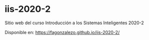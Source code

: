 # iis-2020-2

Sitio web del curso Introducción a los Sistemas Inteligentes 2020-2

Disponible en: https://fagonzalezo.github.io/iis-2020-2/